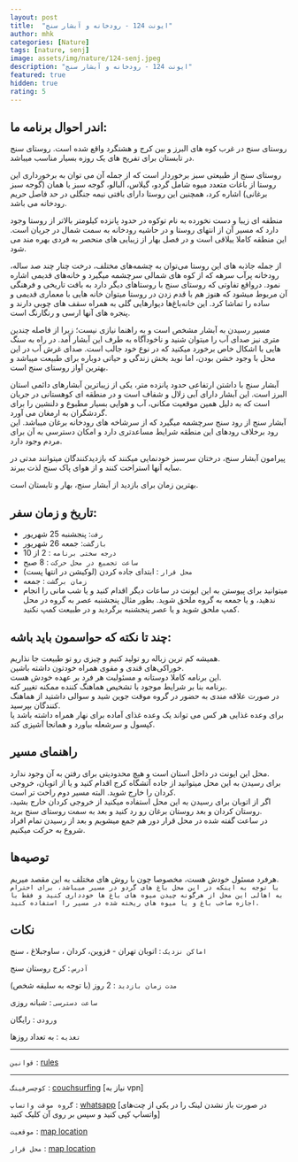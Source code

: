 ```yaml
---
layout: post
title:  "ایونت 124 - رودخانه و آبشار سنج"
author: mhk
categories: [Nature]
tags: [nature, senj]
image: assets/img/nature/124-senj.jpeg
description: "ایونت 124 - رودخانه و آبشار سنج"
featured: true
hidden: true
rating: 5
---
```


## اندر احوال برنامه ما:  
روستای سنج در غرب کوه های البرز و بین کرج و هشتگرد واقع شده است. روستای سنج در تابستان برای تفریح های یک روزه بسیار مناسب میباشد.  

روستای سنج از طبیعتی سبز برخوردار است که از جمله آن می توان به برخورداری این روستا از باغات متعدد میوه شامل گردو، گیلاس، آلبالو، گوجه سبز یا همان (گوجه سبز برغانی) اشاره کرد، همچنین این روستا دارای بافتی نیمه جنگلی در حد فاصل حریم رودخانه می باشد.  

منطقه ای زیبا و دست نخورده به نام توکوه در حدود پانزده کیلومتر بالاتر از روستا وجود دارد که مسیر آن از انتهای روستا و در حاشیه رودخانه به سمت شمال در جریان است. این منطقه کاملا ییلاقی است و در فصل بهار از زیبایی های منحصر به فردی بهره مند می شود.  

از جمله جاذبه های این روستا می‌توان به چشمه‌های مختلف، درخت چنار چند صد ساله، رودخانه پرآب سرهه که از کوه های شمالی سرچشمه میگیرد و خانه‌های قدیمی اشاره نمود. درواقع تفاوتی که روستای سنج با روستاهای دیگر دارد به بافت تاریخی و فرهنگی آن مربوط میشود که هنوز هم با قدم زدن در روستا میتوان خانه هایی با معماری قدیمی و ساده را تماشا کرد. این خانه‌باغ‌ها دیوارهایی گلی به همراه سقف های چوبی دارند و پنجره های آنها ارسی و رنگارنگ است.  

مسیر رسیدن به آبشار مشخص است و به راهنما نیازی نیست؛ زیرا از فاصله چندین متری نیز صدای آب را میتوان شنید و ناخودآگاه به طرف این آبشار آمد. در راه به سنگ هایی با اشکال خاص برخورد میکنید که در نوع خود جالب است. صدای غرش آب در این محل با وجود خشن بودن، اما نوید بخش زندگی و حیاتی دوباره برای طبیعت میباشد و بهترین آواز روستای سنج است.

آبشار سنج با داشتن ارتفاعی حدود پانزده متر، یکی از زیباترین آبشارهای دائمی استان البرز است. این آبشار دارای آبی زلال و شفاف است و در منطقه ای کوهستانی در جریان است که به دلیل همین موقعیت مکانی، آب و هوایی بسیار مطبوع و دلنشین را برای گردشگران به ارمغان می آورد.  
آبشار سنج از رود سنج سرچشمه میگیرد که از سرشاخه های رودخانه برغان میباشد. این رود برخلاف رودهای این منطقه شرایط مساعدتری دارد و امکان دسترسی به آن برای مردم وجود دارد.  

پیرامون آبشار سنج، درختان سرسبز خودنمایی میکنند که بازدیدکنندگان میتوانند مدتی در سایه آنها استراحت کنند و از هوای پاک سنج لذت ببرند.  

بهترین زمان برای بازدید از آبشار سنج، بهار و تابستان است.  


## تاریخ و زمان سفر:  
  - `رفت`: پنجشنبه 25 شهریور  
  - `بازگشت`: جمعه 26 شهریور   
  - `درجه سختی برنامه` : 2 از 10  
  - `ساعت تجمیع در محل حرکت` : 8 صبح
  - `محل قرار` : ابتدای جاده کردن (لوکیشن در انتها پست)
  - `زمان برگشت` : جمعه
  - میتوانید برای پیوستن به این ایونت در ساعات دیگر اقدام کنید و یا شب مانی را انجام ندهید، و یا جمعه به گروه ملحق شوید. بطور مثال پنجشنبه عصر به گروه در محل کمپ ملحق شوید و یا عصر پنجشنبه برگردید و در طبیعت کمپ نکنید.

## چند تا نکته که حواسمون باید باشه:  
همیشه کم ترین زباله رو تولید کنیم و چیزی رو تو طبیعت جا نذاریم.  
خوراکی‌های قندی و مقوی همراه خودتون داشته باشین.  
این برنامه کاملا دوستانه و مسئولیت هر فرد بر عهده خودش هست.  
برنامه بنا بر شرایط موجود با تشخیص هماهنگ کننده ممکنه تغییر کنه.  
در صورت علاقه مندی به حضور در گروه موقت جوین شید و سوالی داشتید از هماهنگ کنندگان بپرسید.  
برای وعده‌ غذایی هر کس می تواند یک وعده غذای آماده برای نهار همراه داشته باشد یا کپسول و سرشعله بیاورد و همانجا آشپزی کند.  

## راهنمای مسیر
محل این ایونت در داخل استان است و هیچ محدودیتی برای رفتن به آن وجود ندارد.  
برای رسیدن به این محل میتوانید از جاده آتشگاه کرج اقدام کنید و یا از اتوبان، خروجی کردان را خارج شوید.  البته مسیر دوم راحت تر است.  
اگر از اتوبان برای رسیدن به این محل استفاده میکنید از خروجی کردان خارج بشید، روستان کردان و بعد روستان برغان رو رد کنید و بعد به سمت روستای سنج برید.  
در ساعت گفته شده در محل قرار دور هم جمع میشویم و بعد از رسیدن تمام افراد شروع به حرکت میکنیم.  

## توصیه‌ها
هرفرد مسئول خودش هست، مخصوصا چون با روش های مختلف به این مقصد میریم.  
`با توجه به اینکه در این محل باغ های گردو در مسیر میباشد، برای احترام به اهالی این محل از هرگونه چیدن میوه های باغ ها خودداری کنید و فقط با اجازه صاحب باغ و یا میوه های ریخته شده در مسیر را استفاده کنید.`

## نکات

`اماکن نزدیک` : اتوبان تهران - قزوین، کردان ، ساوجبلاغ ، سنج  

`آدرس` : کرج روستان سنج  

`مدت زمان بازدید` : 2 روز (با توجه به سلیقه شخص)  

`ساعت دسترسی` : شبانه روزی  

`ورودی` : رایگان  

`تغذیه` : به تعداد روزها

---

`قوانین` : [rules](/rules-weekend)  

---

`کوچسرفینگ` : [couchsurfing]() [نیاز به vpn]

`گروه موقت واتساپ` : [whatsapp](https://chat.whatsapp.com/KadGSONhFmvL4lkNwuwZDz) [در صورت باز نشدن لینک را در یکی از چت‌های واتساپ کپی کنید و سپس بر روی آن کلیک کنید]

`موقعیت` : [map location](https://www.google.com/maps/place/%D8%A2%D8%A8%D8%B4%D8%A7%D8%B1+%D8%B3%D9%86%D8%AC%E2%80%AD/@36.033645,50.999871,15z/data=!4m5!3m4!1s0x0:0x1d3c3b6cf57da464!8m2!3d36.033645!4d50.999871)

`محل قرار` : [map location](https://www.google.com/maps/place/35%C2%B054'56.8%22N+50%C2%B049'43.3%22E/@35.9157923,50.8264933,17z/data=!3m1!4b1!4m13!1m6!3m5!1s0x0:0x1d3c3b6cf57da464!2z2KLYqNi02KfYsSDYs9mG2Kw!8m2!3d36.033645!4d50.999871!3m5!1s0x0:0x0!7e2!8m2!3d35.9157875!4d50.8286817)